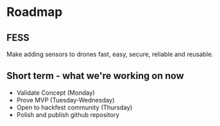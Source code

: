 # Roadmap

## FESS

Make adding sensors to drones fast, easy, secure, reliable and reusable.

## Short term - what we're working on now

* Validate Concept (Monday)
* Prove MVP (Tuesday-Wednesday)
* Open to hackfest community (Thursday)
* Polish and publish github repository
